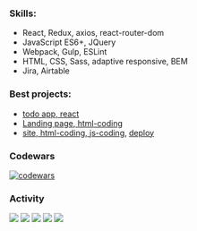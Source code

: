 ### Skills:
 - React, Redux, axios, react-router-dom
 - JavaScript ES6+, JQuery
 - Webpack, Gulp, ESLint
 - HTML, CSS, Sass, adaptive responsive, BEM
 - Jira, Airtable

### Best projects:
 - [todo app, react](https://github.com/SkyHobbit36/todo)
 - [Landing page, html-coding](https://github.com/SkyHobbit36/my-simple-site)
 - [site, html-coding, js-coding](https://github.com/SkyHobbit36/shelter/tree/gh-pages),  [deploy](https://skyhobbit36.github.io/shelter/index.html)

### Codewars
[![codewars](https://www.codewars.com/users/SkyHobbit36/badges/large)](https://www.codewars.com/users/SkyHobbit36)
### Activity
![](https://github-profile-summary-cards.vercel.app/api/cards/profile-details?username=SkyHobbit36&theme=solarized_dark)
![](https://github-profile-summary-cards.vercel.app/api/cards/most-commit-language?username=SkyHobbit36&theme=solarized_dark)
![](https://github-profile-summary-cards.vercel.app/api/cards/repos-per-language?username=SkyHobbit36&theme=solarized_dark)
![](https://github-profile-summary-cards.vercel.app/api/cards/stats?username=SkyHobbit36&theme=solarized_dark)
![](https://github-profile-summary-cards.vercel.app/api/cards/productive-time?username=SkyHobbit36&theme=solarized_dark)
<!--
**SkyHobbit36/SkyHobbit36** is a ✨ _special_ ✨ repository because its `README.md` (this file) appears on your GitHub profile.

Here are some ideas to get you started:

- 🔭 I’m currently working on ...
- 🌱 I’m currently learning ...
- 👯 I’m looking to collaborate on ...
- 🤔 I’m looking for help with ...
- 💬 Ask me about ...
- 📫 How to reach me: ...
- 😄 Pronouns: ...
- ⚡ Fun fact: ...
-->
